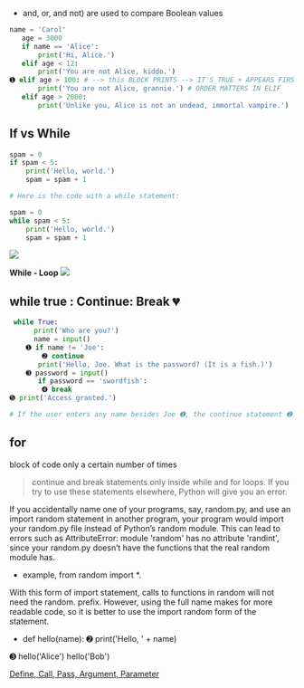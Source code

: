 - and, or, and not) are used to compare Boolean values
```py
name = 'Carol'
   age = 3000
   if name == 'Alice':
       print('Hi, Alice.')
   elif age < 12:
       print('You are not Alice, kiddo.')
➊ elif age > 100: # --> this BLOCK PRINTS --> IT'S TRUE + APPEARS FIRST
       print('You are not Alice, grannie.') # ORDER MATTERS IN ELIF
   elif age > 2000:
       print('Unlike you, Alice is not an undead, immortal vampire.')
````

## If vs While 

```py
spam = 0
if spam < 5:
    print('Hello, world.')
    spam = spam + 1

# Here is the code with a while statement:

spam = 0
while spam < 5:
    print('Hello, world.')
    spam = spam + 1
```
![](https://automatetheboringstuff.com/2e/images/000072.jpg)

**While - Loop**
![](https://automatetheboringstuff.com/2e/images/000112.jpg)

## while true : Continue: Break 💔
```py
 while True:
      print('Who are you?')
      name = input()
    ➊ if name != 'Joe':
        ➋ continue
       print('Hello, Joe. What is the password? (It is a fish.)')
    ➌ password = input()
       if password == 'swordfish':
        ➍ break
➎ print('Access granted.')    

# If the user enters any name besides Joe ➊, the continue statement ➋ causes the program execution to jump back to the start of the loop
```
## for 
block of code only a certain number of times

> continue and break statements only inside while and for loops. If you try to use these statements elsewhere, Python will give you an error.

If you accidentally name one of your programs, say, random.py, and use an import random statement in another program, your program would import your random.py file instead of Python’s random module. This can lead to errors such as AttributeError: module 'random' has no attribute 'randint', since your random.py doesn’t have the functions that the real random module has.

- example, from random import *.

With this form of import statement, calls to functions in random will not need the random. prefix. However, using the full name makes for more readable code, so it is better to use the import random form of the statement.

- def hello(name):
    ➋ print('Hello, ' + name)

➌ hello('Alice')
   hello('Bob')

[Define, Call, Pass, Argument, Parameter](https://automatetheboringstuff.com/2e/chapter3/#Define,%20Call,%20Pass,%20Argument,%20Parameter)
